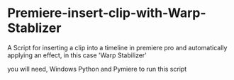 # Premiere-insert-clip-with-Warp-Stablizer
A Script for inserting a clip into a timeline in premiere pro and automatically applying an effect, in this case 'Warp Stabilizer'


you will need, Windows Python and Pymiere to run this script
